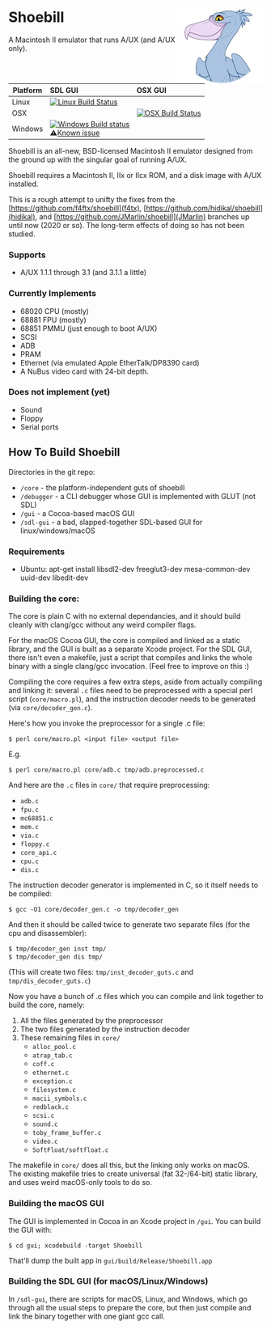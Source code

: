 <h1>Shoebill <img align="right" src="stork_tiny_head3.jpg" /></h1>

A Macintosh II emulator that runs A/UX (and A/UX only).

Platform | SDL GUI | OSX GUI
---------|:--------|:-------
Linux    | [![Linux Build Status](http://badges.herokuapp.com/travis/emaculation/shoebill?env=BADGE=linux&label=build&branch=master)](https://travis-ci.org/emaculation/shoebill)
OSX      |         | [![OSX Build Status](http://badges.herokuapp.com/travis/emaculation/shoebill?env=BADGE=osx&label=build&branch=master)](https://travis-ci.org/emaculation/shoebill)
Windows  | [![Windows Build status](https://img.shields.io/appveyor/ci/ianfixes/shoebill.svg)](https://ci.appveyor.com/project/ianfixes/shoebill)<br />⚠️[Known issue](https://github.com/emaculation/shoebill/issues/1) 


Shoebill is an all-new, BSD-licensed Macintosh II emulator designed from the ground up with the singular goal of running A/UX.

Shoebill requires a Macintosh II, IIx or IIcx ROM, and a disk image with A/UX installed.

This is a rough attempt to unifty the fixes from the [https://github.com/f4ftx/shoebill](f4tx), [https://github.com/hidikal/shoebill](hidikal), and [https://github.com/JMarlin/shoebill](JMarlin) branches up until now (2020 or so). The long-term effects of doing so has not been studied.

### Supports
* A/UX 1.1.1 through 3.1 (and 3.1.1 a little)

### Currently Implements
* 68020 CPU (mostly)
* 68881 FPU (mostly)
* 68851 PMMU (just enough to boot A/UX)
* SCSI
* ADB
* PRAM
* Ethernet (via emulated Apple EtherTalk/DP8390 card)
* A NuBus video card with 24-bit depth.

### Does not implement (yet)
* Sound
* Floppy
* Serial ports

## How To Build Shoebill

Directories in the git repo:

* `/core` - the platform-independent guts of shoebill
* `/debugger` - a CLI debugger whose GUI is implemented with GLUT (not SDL)
* `/gui` - a Cocoa-based macOS GUI
* `/sdl-gui` - a bad, slapped-together SDL-based GUI for linux/windows/macOS


### Requirements

* Ubuntu: apt-get install libsdl2-dev freeglut3-dev mesa-common-dev uuid-dev libedit-dev

### Building the core:

The core is plain C with no external dependancies, and it should build cleanly
with clang/gcc without any weird compiler flags.

For the macOS Cocoa GUI, the core is compiled and linked as a static library,
and the GUI is built as a separate Xcode project. For the SDL GUI, there isn't
even a makefile, just a script that compiles and links the whole binary with a
single clang/gcc invocation. (Feel free to improve on this :)

Compiling the core requires a few extra steps, aside from actually compiling and
linking it: several `.c` files need to be preprocessed with a special perl script
(`core/macro.pl`), and the instruction decoder needs to be generated (via
`core/decoder_gen.c`).

Here's how you invoke the preprocessor for a single .c file:

```console
$ perl core/macro.pl <input file> <output file>
```

E.g.

```console
$ perl core/macro.pl core/adb.c tmp/adb.preprocessed.c
```

And here are the `.c` files in `core/` that require preprocessing:

* `adb.c`
* `fpu.c`
* `mc68851.c`
* `mem.c`
* `via.c`
* `floppy.c`
* `core_api.c`
* `cpu.c`
* `dis.c`

The instruction decoder generator is implemented in C, so it itself needs to be
compiled:

```console
$ gcc -O1 core/decoder_gen.c -o tmp/decoder_gen
```

And then it should be called twice to generate two separate files (for the cpu
and disassembler):

```console
$ tmp/decoder_gen inst tmp/
$ tmp/decoder_gen dis tmp/
```
(This will create two files: `tmp/inst_decoder_guts.c` and `tmp/dis_decoder_guts.c`)

Now you have a bunch of .c files which you can compile and link together to
build the core, namely:

1. All the files generated by the preprocessor
2. The two files generated by the instruction decoder
3. These remaining files in `core/`
    * `alloc_pool.c`
    * `atrap_tab.c`
    * `coff.c`
    * `ethernet.c`
    * `exception.c`
    * `filesystem.c`
    * `macii_symbols.c`
    * `redblack.c`
    * `scsi.c`
    * `sound.c`
    * `toby_frame_buffer.c`
    * `video.c`
    * `SoftFloat/softfloat.c`

The makefile in `core/` does all this, but the linking only works on macOS. The
existing makefile tries to create universal (fat 32-/64-bit) static library, and
uses weird macOS-only tools to do so.


### Building the macOS GUI

The GUI is implemented in Cocoa in an Xcode project in `/gui`. You can build
the GUI with:
```console
$ cd gui; xcodebuild -target Shoebill
```

That'll dump the built app in `gui/build/Release/Shoebill.app`


### Building the SDL GUI (for macOS/Linux/Windows)

In `/sdl-gui`, there are
scripts for macOS, Linux, and Windows, which go through all the usual steps to
prepare the core, but then just compile and link the binary together with one
giant gcc call.
